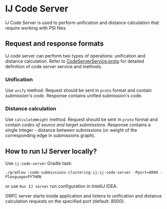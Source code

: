 # IJ Code Server

IJ Code Server is used to perform unification and distance calculation
that require working with PSI files.

## Request and response formats

IJ code server can perform two types of operations: unification and distance 
calculation. Refer to [CodeServerService.proto](src/main/proto/CodeServerService.proto) for
detailed definition of code server service and methods.

### Unification

Use `unify` method. Request should be sent in `proto` format and contain
_submission's code_. Response contains unified submission's code.

### Distance calculation

Use `calculateWeight` method. Request should be sent in `proto` format and
contain _codes of source and target submissions_. Response contains a single
integer - distance between submissions (or weight of the corresponding edge 
in submissions graph).

## How to run IJ Server locally?

Use `ij-code-server` Gradle task:

```
./gradlew :code-submissions-clustering-ij:ij-code-server -Pport=8000 -Planguage=PYTHON
```

or use `Run IJ server` run configuration in IntelliJ IDEA.

GRPC server starts inside application and listens to unification and distance calculation
requests on the specified port (default: 8000).